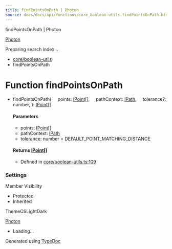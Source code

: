 ```yaml
---
title: findPointsOnPath | Photon
source: docs/docs/api/functions/core_boolean-utils.findPointsOnPath.html
---
```


findPointsOnPath | Photon

[Photon](../index.html)




Preparing search index...

* [core/boolean-utils](../modules/core_boolean-utils.html)
* findPointsOnPath

# Function findPointsOnPath

* findPointsOnPath(
      points: [IPoint](../interfaces/core_schema.IPoint.html)[],
      pathContext: [IPath](../interfaces/core_schema.IPath.html),
      tolerance?: number,
  ): [IPoint](../interfaces/core_schema.IPoint.html)[]

  #### Parameters

  + points: [IPoint](../interfaces/core_schema.IPoint.html)[]
  + pathContext: [IPath](../interfaces/core_schema.IPath.html)
  + tolerance: number = DEFAULT\_POINT\_MATCHING\_DISTANCE

  #### Returns [IPoint](../interfaces/core_schema.IPoint.html)[]

  + Defined in [core/boolean-utils.ts:109](https://github.com/mwhite454/photon/blob/main/packages/photon/src/core/boolean-utils.ts#L109)

### Settings

Member Visibility

* Protected
* Inherited

ThemeOSLightDark

[Photon](../index.html)

* Loading...

Generated using [TypeDoc](https://typedoc.org/)
